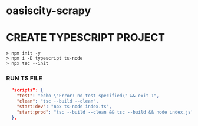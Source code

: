# oasiscity-scrapy

# CREATE TYPESCRIPT PROJECT

```
> npm init -y
> npm i -D typescript ts-node
> npx tsc --init
```
### RUN TS FILE

```json
  "scripts": {
    "test": "echo \"Error: no test specified\" && exit 1",
    "clean": "tsc --build --clean",
    "start:dev": "npx ts-node index.ts",
    "start:prod": "tsc --build --clean && tsc --build && node index.js"
  },
```
